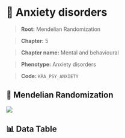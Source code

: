 # 🧪 Anxiety disorders

> **Root:** Mendelian Randomization

> **Chapter:** 5  

> **Chapter name:** Mental and behavioural

> **Phenotype:** Anxiety disorders  

> **Code:** `KRA_PSY_ANXIETY`

## 🧬 Mendelian Randomization  

<img src="/MR/Figures/Forward/KRA_PSY_ANXIETY.png"/>

## 📊 Data Table

<CsvTableMRF src="/public/MR/Data/Forward/KRA_PSY_ANXIETY.csv"/>
